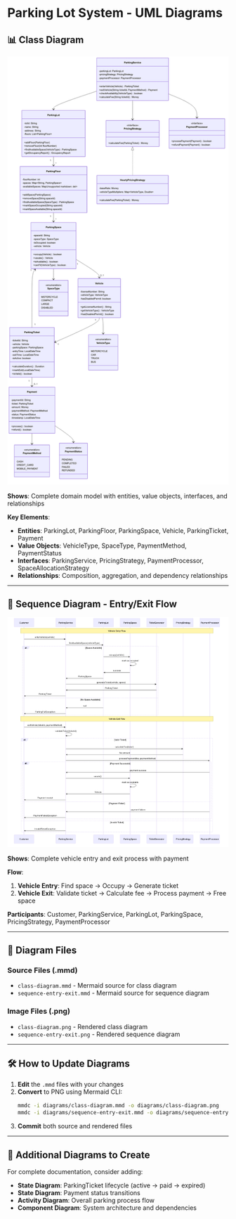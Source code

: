 # Parking Lot System - UML Diagrams

## 📊 **Class Diagram**
![Class Diagram](diagrams/class-diagram.png)

**Shows**: Complete domain model with entities, value objects, interfaces, and relationships

**Key Elements**:
- **Entities**: ParkingLot, ParkingFloor, ParkingSpace, Vehicle, ParkingTicket, Payment
- **Value Objects**: VehicleType, SpaceType, PaymentMethod, PaymentStatus
- **Interfaces**: ParkingService, PricingStrategy, PaymentProcessor, SpaceAllocationStrategy
- **Relationships**: Composition, aggregation, and dependency relationships

---

## 🔄 **Sequence Diagram - Entry/Exit Flow**
![Sequence Diagram](diagrams/sequence-entry-exit.png)

**Shows**: Complete vehicle entry and exit process with payment

**Flow**:
1. **Vehicle Entry**: Find space → Occupy → Generate ticket
2. **Vehicle Exit**: Validate ticket → Calculate fee → Process payment → Free space

**Participants**: Customer, ParkingService, ParkingLot, ParkingSpace, PricingStrategy, PaymentProcessor

---

## 📁 **Diagram Files**

### **Source Files (.mmd)**
- `class-diagram.mmd` - Mermaid source for class diagram
- `sequence-entry-exit.mmd` - Mermaid source for sequence diagram

### **Image Files (.png)**
- `class-diagram.png` - Rendered class diagram
- `sequence-entry-exit.png` - Rendered sequence diagram

---

## 🛠️ **How to Update Diagrams**

1. **Edit** the `.mmd` files with your changes
2. **Convert** to PNG using Mermaid CLI:
   ```bash
   mmdc -i diagrams/class-diagram.mmd -o diagrams/class-diagram.png
   mmdc -i diagrams/sequence-entry-exit.mmd -o diagrams/sequence-entry-exit.png
   ```
3. **Commit** both source and rendered files

---

## 🎯 **Additional Diagrams to Create**

For complete documentation, consider adding:
- **State Diagram**: ParkingTicket lifecycle (active → paid → expired)
- **State Diagram**: Payment status transitions
- **Activity Diagram**: Overall parking process flow
- **Component Diagram**: System architecture and dependencies
